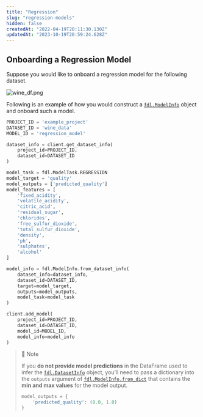 ```yaml
---
title: "Regression"
slug: "regression-models"
hidden: false
createdAt: "2022-04-19T20:11:30.130Z"
updatedAt: "2023-10-19T20:59:24.628Z"
---
```

## Onboarding a Regression Model

Suppose you would like to onboard a regression model for the following dataset.

![](https://files.readme.io/f17fd5e-wine_df.png "wine_df.png")

Following is an example of how you would construct a [`fdl.ModelInfo`](ref:fdlmodelinfo) object and onboard such a model.

```python
PROJECT_ID = 'example_project'
DATASET_ID = 'wine_data'
MODEL_ID = 'regression_model'

dataset_info = client.get_dataset_info(
    project_id=PROJECT_ID,
    dataset_id=DATASET_ID
)

model_task = fdl.ModelTask.REGRESSION
model_target = 'quality'
model_outputs = ['predicted_quality']
model_features = [
    'fixed_acidity',
    'volatile_acidity',
    'citric_acid',
    'residual_sugar',
    'chlorides',
    'free_sulfur_dioxide',
    'total_sulfur_dioxide',
    'density',
    'ph',
    'sulphates',
    'alcohol'
]

model_info = fdl.ModelInfo.from_dataset_info(
    dataset_info=dataset_info,
    dataset_id=DATASET_ID,
    target=model_target,
    outputs=model_outputs,
    model_task=model_task
)

client.add_model(
    project_id=PROJECT_ID,
    dataset_id=DATASET_ID,
    model_id=MODEL_ID,
    model_info=model_info
)
```

> 🚧 Note
> 
> If you **do not provide model predictions** in the DataFrame used to infer the [`fdl.DatasetInfo`](ref:fdldatasetinfo) object, you’ll need to pass a dictionary into the `outputs` argument of [`fdl.ModelInfo.from_dict`](ref:fdlmodelinfofrom_dict) that contains the **min and max values** for the model output.
> 
> ```python
> model_outputs = {
>     'predicted_quality': (0.0, 1.0)
> }
> ```